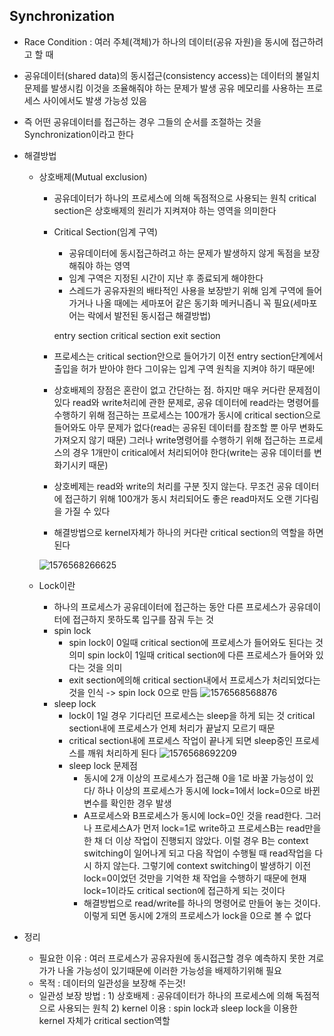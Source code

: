 ## Synchronization

- Race Condition : 여러 주체(객체)가 하나의 데이터(공유 자원)을 동시에 접근하려고 할 때
- 공유데이터(shared data)의 동시접근(consistency access)는 데이터의 불일치 문제를 발생시킴
  이것을 조율해줘야 하는 문제가 발생
  공유 메모리를 사용하는 프로세스 사이에서도 발생 가능성 있음
- 즉 어떤 공유데이터를 접근하는 경우 그들의 순서를 조절하는 것을 Synchronization이라고 한다



- 해결방법

  - 상호배제(Mutual exclusion)

    - 공유데이터가 하나의 프로세스에 의해 독점적으로 사용되는 원칙
      critical section은 상호배제의 원리가 지켜져야 하는 영역을 의미한다

    - Critical Section(임계 구역)

      - 공유데이터에 동시접근하려고 하는 문제가 발생하지 않게 독점을 보장해줘야 하는 영역
      - 임계 구역은 지정된 시간이 지난 후 종료되게 해야한다
      - 스레드가 공유자원의 배타적인 사용을 보장받기 위해 임계 구역에 들어가거나 나올 때에는 세마포어 같은 동기화 메커니즘니 꼭 필요(세마포어는 락에서 발전된 동시접근 해결방법)

      entry section
              critical section
      exit section

    - 프로세스는 critical section안으로 들어가기 이전 entry section단계에서 출입을 허가 받아야 한다
      그이유는 입계 구역 원칙을 지켜야 하기 때문에!

    - 상호배제의 장점은 혼란이 없고 간단하는 점.  하지만 매우 커다란 문제점이 있다
      read와 write처리에 관한 문제로, 공유 데이터에 read라는 명령어를 수행하기 위해 점근하는 프로세스는 100개가 동시에 critical section으로 들어와도 아무 문제가 없다(read는 공유된 데이터를 참조할 뿐 아무 변화도 가져오지 않기 때문) 그러나 write명령어를 수행하기 위해 접근하는 프로세스의 경우 1개만이 critical에서 처리되어야 한다(write는 공유 데이터를 변화기시키 때문)

    - 상호베제는 read와 write의 처리를 구분 짓지 않는다. 무조건 공유 데이터에 접근하기 위해 100개가 동시 처리되어도 좋은 read마저도 오랜 기다림을 가질 수 있다

    - 해결방법으로 kernel자체가 하나의 커다란 critical section의 역할을 하면 된다

    ![1576568266625](C:\Users\rlrlv\AppData\Roaming\Typora\typora-user-images\1576568266625.png)

  - Lock이란

    - 하나의 프로세스가 공유데이터에 접근하는 동안 다른 프로세스가 공유데이터에 접근하지 못하도록 입구를 잠궈 두는 것
    - spin lock
      - spin lock이 0일때 critical section에 프로세스가 들어와도 된다는 것 의미
        spin lock이 1일때 critical section에 다른 프로세스가 들어와 있다는 것을 의미
      - exit section에의해 critical section내에서 프로세스가 처리되었다는 것을 인식 -> spin lock 0으로 만듬
        ![1576568568876](C:\Users\rlrlv\AppData\Roaming\Typora\typora-user-images\1576568568876.png)
    - sleep lock
      - lock이 1일 경우 기다리던 프로세스는 sleep을 하게 되는 것
        critical section내에 프로세스가 언제 처리가 끝날지 모르기 때문
      - critical section내에 프로세스 작업이 끝나게 되면 sleep중인 프로세스를 깨워 처리하게 된다
        ![1576568692209](C:\Users\rlrlv\AppData\Roaming\Typora\typora-user-images\1576568692209.png)
      - sleep lock 문제점
        - 동시에 2개 이상의 프로세스가 접근해 0을 1로 바꿀 가능성이 있다/ 하나 이상의 프로세스가 동시에 lock=1에서 lock=0으로 바뀐 변수를 확인한 경우 발생
        - A프로세스와 B프로세스가 동시에 lock=0인 것을 read한다. 그러나 프로세스A가 먼저 lock=1로 write하고 프로세스B는 read만을 한 채 더 이상 작업이 진행되지 않았다. 이럴 경우 B는 context switching이 일어나게 되고 다음 작업이 수행될 때 read작업을 다시 하지 않는다. 그렇기에 context switching이 발생하기 이전 lock=0이었던 것만을 기억한 채 작업을 수행하기 때문에 현재 lock=1이라도 critical section에 접근하게 되는 것이다
        - 해결방법으로 read/write를 하나의 명령어로 만들어 놓는 것이다. 이렇게 되면 동시에 2개의 프로세스가 lock을 0으로 볼 수 없다

- 정리

  - 필요한 이유 : 여러 프로세스가 공유자원에 동시접근할 경우 예측하지 못한 겨로가가 나올 가능성이 있기때문에 이러한 가능성을 배제하기위해 필요
  - 목적 : 데이터의 일관성을 보장해 주는것!
  - 일관성 보장 방법 : 1) 상호배제 : 공유데이터가 하나의 프로세스에 의해 독점적으로 사용되는 원칙
        2) kernel 이용 : spin lock과 sleep lock을 이용한 kernel 자체가 critical section역할